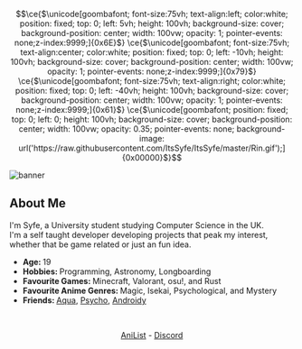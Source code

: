 <!--
**ItsSyfe/ItsSyfe** is a ✨ _special_ ✨ repository because its `README.md` (this file) appears on your GitHub profile.
-->
```math
\ce{$\unicode[goombafont; font-size:75vh; text-align:left; color:white; position: fixed; top: 0; left: 5vh; height: 100vh; background-size: cover; background-position: center; width: 100vw; opacity: 1; pointer-events: none;z-index:9999;]{0x6E}$}
\ce{$\unicode[goombafont; font-size:75vh; text-align:center; color:white; position: fixed; top: 0; left: -10vh; height: 100vh; background-size: cover; background-position: center; width: 100vw; opacity: 1; pointer-events: none;z-index:9999;]{0x79}$}
\ce{$\unicode[goombafont; font-size:75vh; text-align:right; color:white; position: fixed; top: 0; left: -40vh; height: 100vh; background-size: cover; background-position: center; width: 100vw; opacity: 1; pointer-events: none;z-index:9999;]{0x61}$}
\ce{$\unicode[goombafont; position: fixed; top: 0; left: 0; height: 100vh; background-size: cover; background-position: center; width: 100vw; opacity: 0.35; pointer-events: none; background-image: url('https://raw.githubusercontent.com/ItsSyfe/ItsSyfe/master/Rin.gif');]{0x00000}$}
```
<img src="banner.png" alt="banner">

<div align="center">
    <h2 align="left">About Me</h2>
	<!--
	<img align="right" src="aboutme.webp" height="260" alt="about me">
	-->
	<p align="left">I'm Syfe, a University student studying Computer Science in the UK.<br>I'm a self taught developer developing projects that peak my interest, whether that be game related or just an fun idea.</p>
	<ul align="left">
		<li><b>Age: </b>19</li>
		<li><b>Hobbies: </b>Programming, Astronomy, Longboarding</li>
		<li><b>Favourite Games: </b>Minecraft, Valorant, osu!, and Rust</li>
		<li><b>Favourite Anime Genres: </b>Magic, Isekai, Psychological, and Mystery</li>
		<li><b>Friends: </b><a href="https://github.com/AquaPlaysYT">Aqua</a>, <a href="https://github.com/PsychoPast">Psycho</a>, <a href="https://github.com/SiLeNSwOrD">Androidy</a></li>
	</ul>
</div>
<br>
<div align="center">
	<p><a href="https://anilist.co/user/ItsSyfe/">AniList</a> - <a href="https://dsc.bio/syfe">Discord</a></p>
</div>
